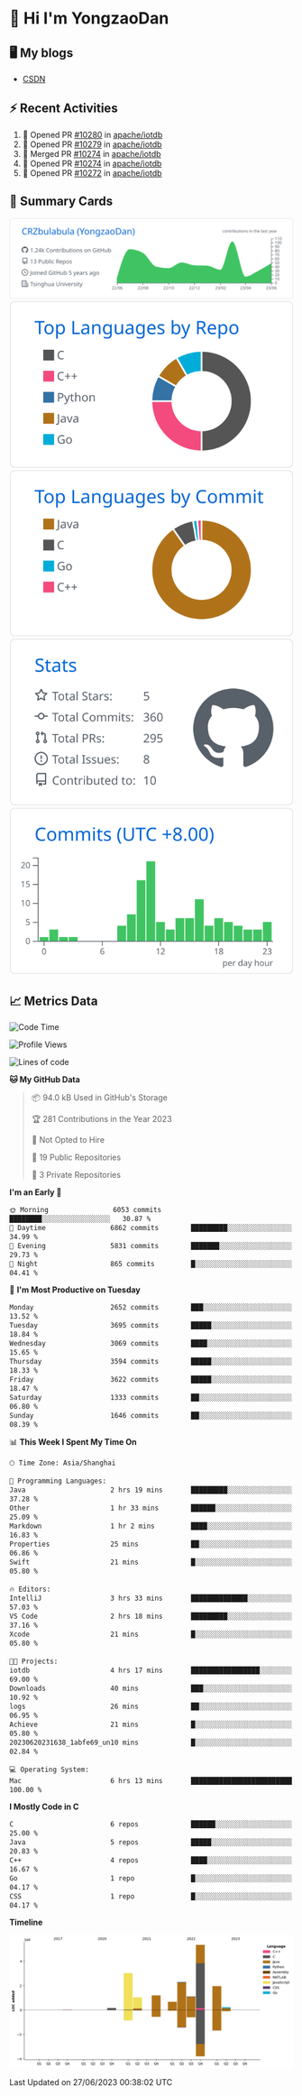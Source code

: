 # 👋 Hi I'm YongzaoDan

## 🖥 My blogs
  + [CSDN](https://blog.csdn.net/CRZbulabula?type=blog)

## ⚡ Recent Activities
<!--START_SECTION:activity-->
1. 💪 Opened PR [#10280](https://github.com/apache/iotdb/pull/10280) in [apache/iotdb](https://github.com/apache/iotdb)
2. 💪 Opened PR [#10279](https://github.com/apache/iotdb/pull/10279) in [apache/iotdb](https://github.com/apache/iotdb)
3. 🎉 Merged PR [#10274](https://github.com/apache/iotdb/pull/10274) in [apache/iotdb](https://github.com/apache/iotdb)
4. 💪 Opened PR [#10274](https://github.com/apache/iotdb/pull/10274) in [apache/iotdb](https://github.com/apache/iotdb)
5. 💪 Opened PR [#10272](https://github.com/apache/iotdb/pull/10272) in [apache/iotdb](https://github.com/apache/iotdb)
<!--END_SECTION:activity-->

## 🎑 Summary Cards

[![](https://raw.githubusercontent.com/CRZbulabula/CRZbulabula/main/profile-summary-card-output/github/0-profile-details.svg)](https://github.com/vn7n24fzkq/github-profile-summary-cards)
[![](https://raw.githubusercontent.com/CRZbulabula/CRZbulabula/main/profile-summary-card-output/github/1-repos-per-language.svg)](https://github.com/vn7n24fzkq/github-profile-summary-cards) [![](https://raw.githubusercontent.com/CRZbulabula/CRZbulabula/main/profile-summary-card-output/github/2-most-commit-language.svg)](https://github.com/vn7n24fzkq/github-profile-summary-cards)
[![](https://raw.githubusercontent.com/CRZbulabula/CRZbulabula/main/profile-summary-card-output/github/3-stats.svg)](https://github.com/vn7n24fzkq/github-profile-summary-cards) [![](https://raw.githubusercontent.com/CRZbulabula/CRZbulabula/main/profile-summary-card-output/github/4-productive-time.svg)](https://github.com/vn7n24fzkq/github-profile-summary-cards)

## 📈 Metrics Data

<!--START_SECTION:waka-->
![Code Time](http://img.shields.io/badge/Code%20Time-205%20hrs%2038%20mins-blue)

![Profile Views](http://img.shields.io/badge/Profile%20Views-0-blue)

![Lines of code](https://img.shields.io/badge/From%20Hello%20World%20I%27ve%20Written-16.9%20million%20lines%20of%20code-blue)

**🐱 My GitHub Data** 

> 📦 94.0 kB Used in GitHub's Storage 
 > 
> 🏆 281 Contributions in the Year 2023
 > 
> 🚫 Not Opted to Hire
 > 
> 📜 19 Public Repositories 
 > 
> 🔑 3 Private Repositories 
 > 
**I'm an Early 🐤** 

```text
🌞 Morning                6053 commits        ████████░░░░░░░░░░░░░░░░░   30.87 % 
🌆 Daytime                6862 commits        █████████░░░░░░░░░░░░░░░░   34.99 % 
🌃 Evening                5831 commits        ███████░░░░░░░░░░░░░░░░░░   29.73 % 
🌙 Night                  865 commits         █░░░░░░░░░░░░░░░░░░░░░░░░   04.41 % 
```
📅 **I'm Most Productive on Tuesday** 

```text
Monday                   2652 commits        ███░░░░░░░░░░░░░░░░░░░░░░   13.52 % 
Tuesday                  3695 commits        █████░░░░░░░░░░░░░░░░░░░░   18.84 % 
Wednesday                3069 commits        ████░░░░░░░░░░░░░░░░░░░░░   15.65 % 
Thursday                 3594 commits        █████░░░░░░░░░░░░░░░░░░░░   18.33 % 
Friday                   3622 commits        █████░░░░░░░░░░░░░░░░░░░░   18.47 % 
Saturday                 1333 commits        ██░░░░░░░░░░░░░░░░░░░░░░░   06.80 % 
Sunday                   1646 commits        ██░░░░░░░░░░░░░░░░░░░░░░░   08.39 % 
```


📊 **This Week I Spent My Time On** 

```text
🕑︎ Time Zone: Asia/Shanghai

💬 Programming Languages: 
Java                     2 hrs 19 mins       █████████░░░░░░░░░░░░░░░░   37.28 % 
Other                    1 hr 33 mins        ██████░░░░░░░░░░░░░░░░░░░   25.09 % 
Markdown                 1 hr 2 mins         ████░░░░░░░░░░░░░░░░░░░░░   16.83 % 
Properties               25 mins             ██░░░░░░░░░░░░░░░░░░░░░░░   06.86 % 
Swift                    21 mins             █░░░░░░░░░░░░░░░░░░░░░░░░   05.80 % 

🔥 Editors: 
IntelliJ                 3 hrs 33 mins       ██████████████░░░░░░░░░░░   57.03 % 
VS Code                  2 hrs 18 mins       █████████░░░░░░░░░░░░░░░░   37.16 % 
Xcode                    21 mins             █░░░░░░░░░░░░░░░░░░░░░░░░   05.80 % 

🐱‍💻 Projects: 
iotdb                    4 hrs 17 mins       █████████████████░░░░░░░░   69.00 % 
Downloads                40 mins             ███░░░░░░░░░░░░░░░░░░░░░░   10.92 % 
logs                     26 mins             ██░░░░░░░░░░░░░░░░░░░░░░░   06.95 % 
Achieve                  21 mins             █░░░░░░░░░░░░░░░░░░░░░░░░   05.80 % 
20230620231638_1abfe69_un10 mins             █░░░░░░░░░░░░░░░░░░░░░░░░   02.84 % 

💻 Operating System: 
Mac                      6 hrs 13 mins       █████████████████████████   100.00 % 
```

**I Mostly Code in C** 

```text
C                        6 repos             ██████░░░░░░░░░░░░░░░░░░░   25.00 % 
Java                     5 repos             █████░░░░░░░░░░░░░░░░░░░░   20.83 % 
C++                      4 repos             ████░░░░░░░░░░░░░░░░░░░░░   16.67 % 
Go                       1 repo              █░░░░░░░░░░░░░░░░░░░░░░░░   04.17 % 
CSS                      1 repo              █░░░░░░░░░░░░░░░░░░░░░░░░   04.17 % 
```



**Timeline**

![Lines of Code chart](https://raw.githubusercontent.com/CRZbulabula/CRZbulabula/main/assets/bar_graph.png)


 Last Updated on 27/06/2023 00:38:02 UTC
<!--END_SECTION:waka-->

